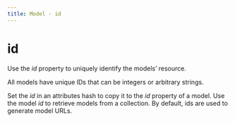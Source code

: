 ```yaml
---
title: Model - id
---
```


# id
Use the *id* property to uniquely identify the models’ resource.

All models have unique IDs that can be integers or arbitrary strings.

Set the *id* in an attributes hash to copy it to the *id* property of a model. Use the model *id* to retrieve models from a collection. By default, ids are used to generate model URLs.
